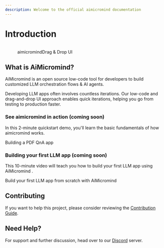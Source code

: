 ```yaml
---
description: Welcome to the official aimicromind documentation
---
```


# Introduction

<figure><img src=".gitbook/assets/aimicromind.gif" alt=""><figcaption><p>aimicromindDrag &#x26; Drop UI</p></figcaption></figure>

## What is AiMicromind?

AiMicromind is an open source low-code tool for developers to build customized LLM orchestration flows & AI agents.

Developing LLM apps often involves countless iterations. Our low-code and drag-and-drop UI approach enables quick iterations, helping you go from testing to production faster.

### See aimicromind in action (coming soon)

In this 2-minute quickstart demo, you'll learn the basic fundamentals of how aimicromind works.

Building a PDF QnA app

### Building your first LLM app (coming soon)

This 10-minute video will teach you how to build your first LLM app using AiMicromind       .

Build your first LLM app from scratch with AiMicromind       


## Contributing

If you want to help this project, please consider reviewing the [Contribution Guide](contributing/).

## Need Help?

For support and further discussion, head over to our [Discord](https://discord.gg/Bjf4gCNwsJ) server.  